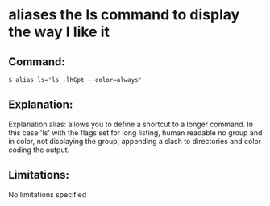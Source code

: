 # aliases the ls command to display the way I like it

## Command:
```
$ alias ls='ls -lhGpt --color=always'
```

## Explanation:
Explanation
alias: allows you to define a shortcut to a longer command. In this case 'ls' with the flags set for long listing, human readable no group and in color, not displaying the group, appending a slash to directories and color coding the output.

## Limitations:
No limitations specified


